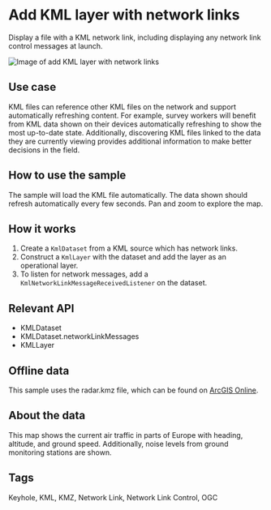 # Add KML layer with network links

Display a file with a KML network link, including displaying any network link control messages at launch.

![Image of add KML layer with network links](AddKmlLayerWithNetworkLinks.png)

## Use case

KML files can reference other KML files on the network and support automatically refreshing content. For example, survey workers will benefit from KML data shown on their devices automatically refreshing to show the most up-to-date state. Additionally, discovering KML files linked to the data they are currently viewing provides additional information to make better decisions in the field.

## How to use the sample

The sample will load the KML file automatically. The data shown should refresh automatically every few seconds. Pan and zoom to explore the map.

## How it works

1. Create a `KmlDataset` from a KML source which has network links.
2. Construct a `KmlLayer` with the dataset and add the layer as an operational layer.
3. To listen for network messages, add a `KmlNetworkLinkMessageReceivedListener` on the dataset.

## Relevant API

* KMLDataset
* KMLDataset.networkLinkMessages
* KMLLayer

## Offline data

This sample uses the radar.kmz file, which can be found on [ArcGIS Online](https://arcgisruntime.maps.arcgis.com/home/item.html?id=600748d4464442288f6db8a4ba27dc95).

## About the data

This map shows the current air traffic in parts of Europe with heading, altitude, and ground speed. Additionally, noise levels from ground monitoring stations are shown.

## Tags

Keyhole, KML, KMZ, Network Link, Network Link Control, OGC

